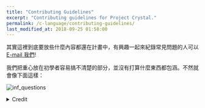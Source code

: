 ```yaml
---
title: "Contributing Guidelines"
excerpt: "Contributing guidelines for Project Crystal."
permalink: /c-language/contributing-guidelines/
last_modified_at: 2018-09-25 01:58:00
---
```


其實這裡到底要放些什麼內容都還在計畫中，有興趣一起來紀錄常見問題的人可以 <a href="mailto:j3.soon@msa.hinet.net">E-mail 我們</a>!

我們把重心放在初學者容易搞不清楚的部分，並沒有打算什麼東西都包涵。不然就會像下面這樣：

![inf_questions]({{site.imgs}}{{page.id}}/inf_questions.png)
<details><summary markdown="span">Credit</summary><div markdown="1">
[Abstruse Goose](https://abstrusegoose.com/98) is licensed under a [Creative Commons Attribution-NonCommercial 3.0 United States License](https://creativecommons.org/licenses/by-nc/3.0/us/).
</div></details>
